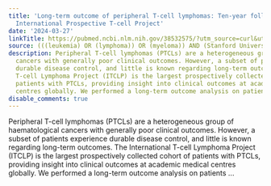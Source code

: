 ```yaml
---
title: 'Long-term outcome of peripheral T-cell lymphomas: Ten-year follow-up of the
  International Prospective T-cell Project'
date: '2024-03-27'
linkTitle: https://pubmed.ncbi.nlm.nih.gov/38532575/?utm_source=curl&utm_medium=rss&utm_campaign=pubmed-2&utm_content=1Rkszs2HVZ2RHP33OibaNFew6VK-LzjJWTD4GwmLlk8B-wCceh&fc=20220923065203&ff=20240327180717&v=2.18.0.post9+e462414
source: (((leukemia) OR (lymphoma)) OR (myeloma)) AND (Stanford University[Affiliation])
description: Peripheral T-cell lymphomas (PTCLs) are a heterogeneous group of haematological
  cancers with generally poor clinical outcomes. However, a subset of patients experience
  durable disease control, and little is known regarding long-term outcomes. The International
  T-cell Lymphoma Project (ITCLP) is the largest prospectively collected cohort of
  patients with PTCLs, providing insight into clinical outcomes at academic medical
  centres globally. We performed a long-term outcome analysis on patients ...
disable_comments: true
---
```

Peripheral T-cell lymphomas (PTCLs) are a heterogeneous group of haematological cancers with generally poor clinical outcomes. However, a subset of patients experience durable disease control, and little is known regarding long-term outcomes. The International T-cell Lymphoma Project (ITCLP) is the largest prospectively collected cohort of patients with PTCLs, providing insight into clinical outcomes at academic medical centres globally. We performed a long-term outcome analysis on patients ...